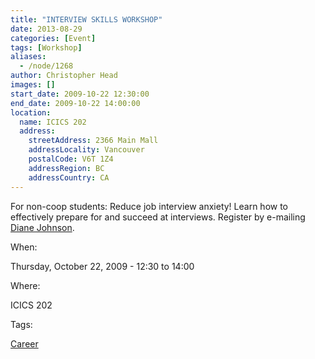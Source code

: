 ```yaml
---
title: "INTERVIEW SKILLS WORKSHOP"
date: 2013-08-29
categories: [Event]
tags: [Workshop]
aliases:
  - /node/1268
author: Christopher Head
images: []
start_date: 2009-10-22 12:30:00
end_date: 2009-10-22 14:00:00
location:
  name: ICICS 202
  address:
    streetAddress: 2366 Main Mall
    addressLocality: Vancouver
    postalCode: V6T 1Z4
    addressRegion: BC
    addressCountry: CA
---
```


For non-coop students: Reduce job interview anxiety! Learn how to effectively prepare for and succeed at interviews. Register by e-mailing [Diane Johnson](/cdn-cgi/l/email-protection#c0a4a9a1aea5aaafa880a3b3eeb5a2a3eea3a1).

When: 

Thursday, October 22, 2009 - 12:30 to 14:00

Where: 

ICICS 202

Tags: 

[Career](/career)
